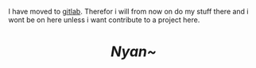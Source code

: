 I have moved to [gitlab](https://gitlab.com/nukusaba). Therefor i will from now on do my stuff there and i wont be on here unless i want contribute to a project here. 
<h1 align="center"> <i>Nyan~</i> </h1>
